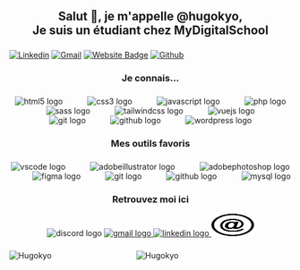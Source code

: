 <h2 align="center">Salut 👋, je m'appelle @hugokyo,<br> Je suis un étudiant chez MyDigitalSchool</h2>

###
[![Linkedin](https://img.shields.io/badge/-LinkedIn-blue?style=flat&logo=Linkedin&logoColor=white)](https://www.linkedin.com/in/hugo-bohard/)
[![Gmail](https://img.shields.io/badge/-Gmail-c14438?style=flat&logo=Gmail&logoColor=white)](mailto:contact@hugo-bohard.com)
[![Website Badge](https://img.shields.io/badge/-Website-c14438?style=flat&logo=Google-Chrome&logoColor=white&link=https://pytopia.ai)](https://www.hugo-bohard.com/)
[![Github](https://img.shields.io/github/followers/hejazizo?label=Follow&style=social)](https://github.com/HugoKyo)

###

<h3 align="center">Je connais...</h3>

###

<div align="center">
  <img src="https://cdn.simpleicons.org/html5/E34F26" height="40" alt="html5 logo"  />
  <img width="36" />
  <img src="https://cdn.simpleicons.org/css3/1572B6" height="40" alt="css3 logo"  />
  <img width="36" />
  <img src="https://cdn.simpleicons.org/javascript/F7DF1E" height="40" alt="javascript logo"  />
  <img width="36" />
  <img src="https://cdn.simpleicons.org/php/777BB4" height="40" alt="php logo"  />
  <img width="36" />
  <img src="https://cdn.simpleicons.org/sass/CC6699" height="40" alt="sass logo"  />
  <img width="36" />
  <img src="https://cdn.simpleicons.org/tailwindcss/06B6D4" height="40" alt="tailwindcss logo"  />
  <img width="36" />
  <img src="https://cdn.simpleicons.org/vuedotjs/4FC08D" height="40" alt="vuejs logo"  />
  <img width="36" />
  <img src="https://cdn.simpleicons.org/git/F05032" height="40" alt="git logo"  />
  <img width="36" />
  <img src="https://cdn.simpleicons.org/github/181717" height="40" alt="github logo"  />
  <img width="36" />
  <img src="https://cdn.simpleicons.org/wordpress/21759B" height="40" alt="wordpress logo"  />
</div>

###

<h3 align="center">Mes outils favoris</h3>

###

<div align="center">
  <img src="https://skillicons.dev/icons?i=vscode" height="40" alt="vscode logo"  />
  <img width="36" />
  <img src="https://cdn.simpleicons.org/adobeillustrator/FF9A00" height="40" alt="adobeillustrator logo"  />
  <img width="36" />
  <img src="https://cdn.simpleicons.org/adobephotoshop/31A8FF" height="40" alt="adobephotoshop logo"  />
  <img width="36" />
  <img src="https://skillicons.dev/icons?i=figma" height="40" alt="figma logo"  />
  <img width="36" />
  <img src="https://skillicons.dev/icons?i=git" height="40" alt="git logo"  />
  <img width="36" />
  <img src="https://skillicons.dev/icons?i=github" height="40" alt="github logo"  />
  <img width="36" />
  <img src="https://skillicons.dev/icons?i=mysql" height="40" alt="mysql logo"  />
</div>

###

<h3 align="center">Retrouvez moi ici</h3>

<div align="center">
  <img src="https://raw.githubusercontent.com/maurodesouza/profile-readme-generator/master/src/assets/icons/social/discord/default.svg" width="76" height="40" alt="discord logo"  />
  <a href="contact@hugo-bohard.com" target="_blank">
    <img src="https://raw.githubusercontent.com/maurodesouza/profile-readme-generator/master/src/assets/icons/social/gmail/default.svg" width="76" height="40" alt="gmail logo"  />
  </a>
  <a href="https://www.linkedin.com/in/hugo-bohard/" target="_blank">
    <img src="https://raw.githubusercontent.com/maurodesouza/profile-readme-generator/master/src/assets/icons/social/linkedin/default.svg" width="76" height="40" alt="linkedin logo"  />
  </a>
  <a href="https://hugo-bohard.com" target="_blank">
    <img src="304967.svg" width="76" height="40" alt="website"  />
  </a>
</div>

### 

<div>
  <img width="45%" align="left" src="https://github-readme-stats.vercel.app/api/top-langs?username=Hugokyo&show_icons=true&locale=fr&layout=compact" alt="Hugokyo" />
  <img width="50%" align="left" src="https://streak-stats.demolab.com?user=Hugokyo&locale=fr&mode=weekly&theme=radical&hide_border=false&border_radius=5&order=3" alt="Hugokyo"/>
</div>